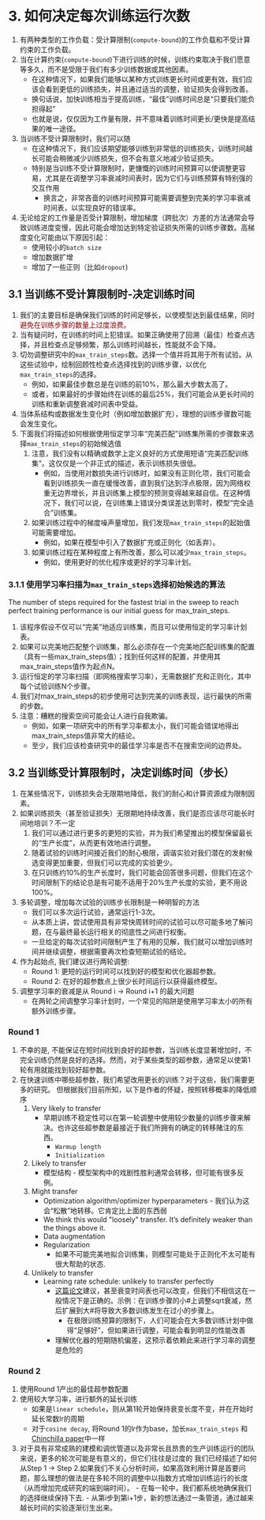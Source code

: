 
# 3. 如何决定每次训练运行次数

1. 有两种类型的工作负载：受计算限制(`compute-bound`)的工作负载和不受计算约束的工作负载。
2. 当在计算约束(`compute-bound`)下进行训练的时候，训练约束取决于我们愿意等多久，而不是受限于我们有多少训练数据或其他因素。
    - 在这种情况下，如果我们能够以某种方式训练更长时间或更有效，我们应该会看到更低的训练损失，并且通过适当的调整，验证损失会得到改善。
    - 换句话说，加快训练相当于提高训练，“最佳”训练时间总是“只要我们能负担得起”
    - 也就是说，仅仅因为工作量有限，并不意味着训练时间更长/更快是提高结果的唯一途径。
3. 当训练不受计算限制时，我们可以随
    - 在这种情况下，我们应该期望能够训练到非常低的训练损失，训练时间越长可能会稍微减少训练损失，但不会有意义地减少验证损失。
    - 特别是当训练不受计算限制时，更慷慨的训练时间预算可以使调整更容易，尤其是在调整学习率衰减时间表时，因为它们与训练预算有特别强的交互作用
      - 换言之，非常吝啬的训练时间预算可能需要调整到完美的学习率衰减时间表，以实现良好的错误率。
4. 无论给定的工作量是否受计算限制，增加梯度（跨批次）方差的方法通常会导致训练进度变慢，因此可能会增加达到特定验证损失所需的训练步骤数。高梯度变化可能由以下原因引起：
    - 使用较小的`batch size`
    - 增加数据扩增
    - 增加了一些正则（比如`dropout`)

## 3.1 当训练不受计算限制时-决定训练时间

1. 我们的主要目标是确保我们训练的时间足够长，以使模型达到最佳结果，同时<font color=darkred>避免在训练步骤的数量上过度浪费</font>。
2. 当有疑问时，在训练的时间上犯错误。如果正确使用了回溯（最佳）检查点选择，并且检查点足够频繁，那么训练时间越长，性能就不会下降。
3. 切勿调整研究中的`max_train_steps`数。选择一个值并将其用于所有试验。从这些试验中，绘制回顾性检查点选择找到的训练步骤，以优化`max_train_steps`的选择。
   - 例如，如果最佳步数总是在训练的前10%，那么最大步数太高了。
   - 或者，如果最好的步骤始终在训练的最后25%，我们可能会从更长时间的训练和重新调整衰减时间表中受益。
4. 当体系结构或数据发生变化时（例如增加数据扩充），理想的训练步骤数可能会发生变化。
5. 下面我们将描述如何根据使用恒定学习率“完美匹配”训练集所需的步骤数来选择`max_train_steps`的初始候选值
    1. 注意，我们没有以精确或数学上定义良好的方式使用短语“完美匹配训练集”。这仅仅是一个非正式的描述，表示训练损失很低。
        - 例如，当使用对数损失进行训练时，如果没有正则化项，我们可能会看到训练损失一直在缓慢改善，直到我们达到浮点极限，因为网络权重无边界增长，并且训练集上模型的预测变得越来越自信。在这种情况下，我们可以说，在训练集上错误分类误差达到零时，模型“完全适合”训练集。
    2. 如果训练过程中的梯度噪声量增加，我们发现`max_train_steps`的起始值可能需要增加。
        - 例如，如果在模型中引入了数据扩充或正则化（如丢弃）。
    3. 如果训练过程在某种程度上有所改善，那么可以减少`max_train_steps`。
        - 例如，使用更好的优化程序或更好的学习率计划。

### 3.1.1 使用学习率扫描为`max_train_steps`选择初始候选的算法

The number of steps required for the fastest trial in the sweep to reach perfect training performance is our initial guess for max_train_steps.

1. 该程序假设不仅可以“完美”地适应训练集，而且可以使用恒定的学习率计划表。
2. 如果可以完美地匹配整个训练集，那么必须存在一个完美地匹配训练集的配置（具有一些max_train_steps值）；找到任何这样的配置，并使用其max_train_steps值作为起点N。
3. 运行恒定的学习率扫描（即网格搜索学习率），无需数据扩充和正则化，其中每个试验训练N个步骤。
4. 我们对max_train_steps的初步使用可达到完美的训练表现，运行最快的所需的步数。
5. 注意：糟糕的搜索空间可能会让人进行自我欺骗。
    - 例如，如果一项研究中的所有学习率都太小，我们可能会错误地得出max_train_steps值非常大的结论。
    - 至少，我们应该检查研究中的最佳学习率是否不在搜索空间的边界处。

## 3.2 当训练受计算限制时，决定训练时间（步长）

1. 在某些情况下，训练损失会无限期地降低，我们的耐心和计算资源成为限制因素。
2. 如果训练损失（甚至验证损失）无限期地持续改善，我们是否应该尽可能长时间地培训？不一定
    1. 我们可以通过进行更多的更短的实验，并为我们希望推出的模型保留最长的“生产长度”，从而更有效地进行调整。
    2. 随着试验的训练时间接近我们的耐心极限，调谐实验对我们潜在的发射候选变得更加重要，但我们可以完成的实验更少。
    3. 在只训练约10%的生产长度时，我们可能会回答很多问题，但我们在这个时间限制下的结论总是有可能不适用于20%生产长度的实验，更不用说100%。
3. 多轮调整，增加每次试验的训练步长限制是一种明智的方法
    - 我们可以多次运行试验，通常运行1-3次。
    - 从本质上讲，尝试使用具有非常快周转时间的试验可以尽可能多地了解问题，在与最终最长运行相关的彻底性之间进行权衡。
    - 一旦给定的每次试验时间限制产生了有用的见解，我们就可以增加训练时间并继续调整，根据需要再次检查短期试验的结论。
4. 作为起始点, 我们建议进行两轮调整:
    - Round 1: 更短的运行时间可以找到好的模型和优化器超参数。
    - Round 2: 在好的超参数点上很少长时间运行以获得最终模型。
5. 调整学习率的衰减是从 Round i → Round i+1 的最大问题
    - 在两轮之间调整学习率计划时，一个常见的陷阱是使用学习率太小的所有额外训练步骤。

### Round 1

1. 不幸的是, 不能保证在短时间找到良好的超参数，当训练长度显著增加时，不完全训练仍然是良好的选择。然而，对于某些类型的超参数，通常足以使第1轮有用就能找到较好超参数。
2. 在快速训练中哪些超参数，我们希望改用更长的训练？对于这些，我们需要更多的研究。 但根据我们目前所知，以下是作者的怀疑，按照转移概率的降低顺序
    1. Very likely to transfer
        - 早期训练不稳定性可以在第一轮调整中使用较少数量的训练步骤来解决。也许这些超参数是最接近于我们所拥有的确定的转移赌注的东西。
            - `Warmup length`
            - `Initialization`
    2. Likely to transfer
        - 模型结构 - 模型架构中的戏剧性胜利通常会转移，但可能有很多反例。
    3. Might transfer
        - Optimization algorithm/optimizer hyperparameters - 我们认为这会“松散”地转移。它肯定比上面的东西弱
        - We think this would "loosely" transfer. It’s definitely weaker than the things above it.
        - Data augmentation
        - Regularization
            - 如果不可能完美地拟合训练集，则模型可能处于正则化不太可能有很大帮助的状态.
    4. Unlikely to transfer
        - Learning rate schedule: unlikely to transfer perfectly
            - [这篇论文](https://arxiv.org/abs/2203.15556)建议，甚至衰变时间表也可以改变，但我们不相信这在一般情况下是正确的。示例：在训练步骤的小#上调整sqrt衰减，然后扩展到大#将导致大多数训练发生在过小的步骤上。
                - 在极限训练预算的限制下，人们可能会在大多数训练计划中做得“足够好”，但如果进行调整，可能会看到明显的性能改善
            - 理解优化器的短期随机偏差，这预示着依赖此来进行学习率的调整是危险的

### Round 2

1. 使用Round 1产出的最佳超参数配置 
2. 使用较大学习率，进行额外的延长训练
    - 如果是`linear schedule`，则从第1轮开始保持衰变长度不变，并在开始时延长常数lr的周期
    - 对于`cosine decay`, 将Round 1的lr作为base，加长`max_train_steps` 和[Chinchilla paper](https://arxiv.org/abs/2203.15556)中一样
3. 对于具有非常成熟的建模和调优管道以及非常长且昂贵的生产训练运行的团队来说，更多的轮次可能是有意义的，但它们往往是过度的
    我们已经描述了如何从Step 1 → Step 2.如果我们不关心分析时间，如果高效利用计算是首要问题，那么理想的做法是在多轮不同的调整中以指数方式增加训练运行的长度（从而增加完成研究的端到端时间）。
        - 在每一轮中，我们都系统地确保我们的选择继续保持下去.
        - 从第i步到第i+1步，新的想法通过一条管道，通过越来越长时间的实验逐渐衍生出来。

